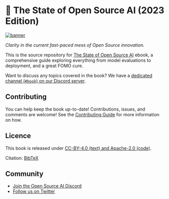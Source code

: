 # 📘 The State of Open Source AI (2023 Edition)

[![banner](https://static.premai.io/book/marketing/github--book.png)][book]

*Clarity in the current fast-paced mess of Open Source innovation.*

This is the source repository for [The State of Open Source AI][book] ebook, a comprehensive guide exploring everything from model evaluations to deployment, and a great FOMO cure.

[book]: https://book.premai.io/state-of-open-source-ai

Want to discuss any topics covered in the book? We have a [dedicated channel (`#book`) on our Discord server][Discord].

[Discord]: https://discord.gg/kpKk6vYVAn

## Contributing

You can help keep the book up-to-date! Contributions, issues, and comments are welcome! See the [Contributing Guide](https://book.premai.io/state-of-open-source-ai/#contributing) for more information on how.

## Licence

This book is released under [CC-BY-4.0 (text) and Apache-2.0 (code)](LICENCE).

Citation: [BibTeX](references.bib#L1)

## Community

- [Join the Open Source AI Discord][Discord]
- [Follow us on Twitter](https://twitter.com/premai_io)
